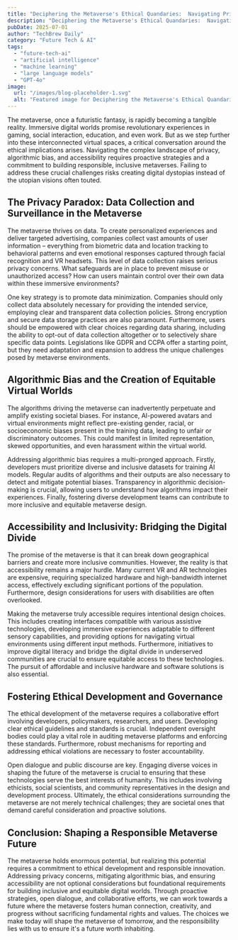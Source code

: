 ```yaml
---
title: "Deciphering the Metaverse's Ethical Quandaries:  Navigating Privacy, Bias, and Accessibility Challenges in Immersive Digital Worlds (2025)"
description: "Deciphering the Metaverse's Ethical Quandaries:  Navigating Privacy, Bias, and Accessibility Challenges in Immersive Digital Worlds (2025)"
pubDate: 2025-07-01
author: "TechBrew Daily"
category: "Future Tech & AI"
tags:
  - "future-tech-ai"
  - "artificial intelligence"
  - "machine learning"
  - "large language models"
  - "GPT-4o"
image:
  url: "/images/blog-placeholder-1.svg"
  alt: "Featured image for Deciphering the Metaverse's Ethical Quandaries:  Navigating Privacy, Bias, and Accessibility Challenges in Immersive Digital Worlds (2025)"
---
```


The metaverse, once a futuristic fantasy, is rapidly becoming a tangible reality.  Immersive digital worlds promise revolutionary experiences in gaming, social interaction, education, and even work.  But as we step further into these interconnected virtual spaces, a critical conversation around the ethical implications arises.  Navigating the complex landscape of privacy, algorithmic bias, and accessibility requires proactive strategies and a commitment to building responsible, inclusive metaverses.  Failing to address these crucial challenges risks creating digital dystopias instead of the utopian visions often touted.

## The Privacy Paradox: Data Collection and Surveillance in the Metaverse

The metaverse thrives on data. To create personalized experiences and deliver targeted advertising, companies collect vast amounts of user information – everything from biometric data and location tracking to behavioral patterns and even emotional responses captured through facial recognition and VR headsets.  This level of data collection raises serious privacy concerns.  What safeguards are in place to prevent misuse or unauthorized access? How can users maintain control over their own data within these immersive environments?

One key strategy is to promote data minimization. Companies should only collect data absolutely necessary for providing the intended service, employing clear and transparent data collection policies. Strong encryption and secure data storage practices are also paramount.  Furthermore, users should be empowered with clear choices regarding data sharing, including the ability to opt-out of data collection altogether or to selectively share specific data points.  Legislations like GDPR and CCPA offer a starting point, but they need adaptation and expansion to address the unique challenges posed by metaverse environments.


## Algorithmic Bias and the Creation of Equitable Virtual Worlds

The algorithms driving the metaverse can inadvertently perpetuate and amplify existing societal biases.  For instance, AI-powered avatars and virtual environments might reflect pre-existing gender, racial, or socioeconomic biases present in the training data, leading to unfair or discriminatory outcomes.  This could manifest in limited representation, skewed opportunities, and even harassment within the virtual world.

Addressing algorithmic bias requires a multi-pronged approach.  Firstly, developers must prioritize diverse and inclusive datasets for training AI models.  Regular audits of algorithms and their outputs are also necessary to detect and mitigate potential biases.  Transparency in algorithmic decision-making is crucial, allowing users to understand how algorithms impact their experiences. Finally, fostering diverse development teams can contribute to more inclusive and equitable metaverse design.


## Accessibility and Inclusivity: Bridging the Digital Divide

The promise of the metaverse is that it can break down geographical barriers and create more inclusive communities.  However, the reality is that accessibility remains a major hurdle.  Many current VR and AR technologies are expensive, requiring specialized hardware and high-bandwidth internet access, effectively excluding significant portions of the population.  Furthermore,  design considerations for users with disabilities are often overlooked.

Making the metaverse truly accessible requires intentional design choices.  This includes creating interfaces compatible with various assistive technologies, developing immersive experiences adaptable to different sensory capabilities, and providing options for navigating virtual environments using different input methods.  Furthermore, initiatives to improve digital literacy and bridge the digital divide in underserved communities are crucial to ensure equitable access to these technologies.  The pursuit of affordable and inclusive hardware and software solutions is also essential.


## Fostering Ethical Development and Governance

The ethical development of the metaverse requires a collaborative effort involving developers, policymakers, researchers, and users.  Developing clear ethical guidelines and standards is crucial.  Independent oversight bodies could play a vital role in auditing metaverse platforms and enforcing these standards.  Furthermore, robust mechanisms for reporting and addressing ethical violations are necessary to foster accountability.

Open dialogue and public discourse are key.  Engaging diverse voices in shaping the future of the metaverse is crucial to ensuring that these technologies serve the best interests of humanity.  This includes involving ethicists, social scientists, and community representatives in the design and development process.  Ultimately, the ethical considerations surrounding the metaverse are not merely technical challenges; they are societal ones that demand careful consideration and proactive solutions.


## Conclusion: Shaping a Responsible Metaverse Future

The metaverse holds enormous potential, but realizing this potential requires a commitment to ethical development and responsible innovation.  Addressing privacy concerns, mitigating algorithmic bias, and ensuring accessibility are not optional considerations but foundational requirements for building inclusive and equitable digital worlds.  Through proactive strategies, open dialogue, and collaborative efforts, we can work towards a future where the metaverse fosters human connection, creativity, and progress without sacrificing fundamental rights and values.  The choices we make today will shape the metaverse of tomorrow, and the responsibility lies with us to ensure it's a future worth inhabiting.